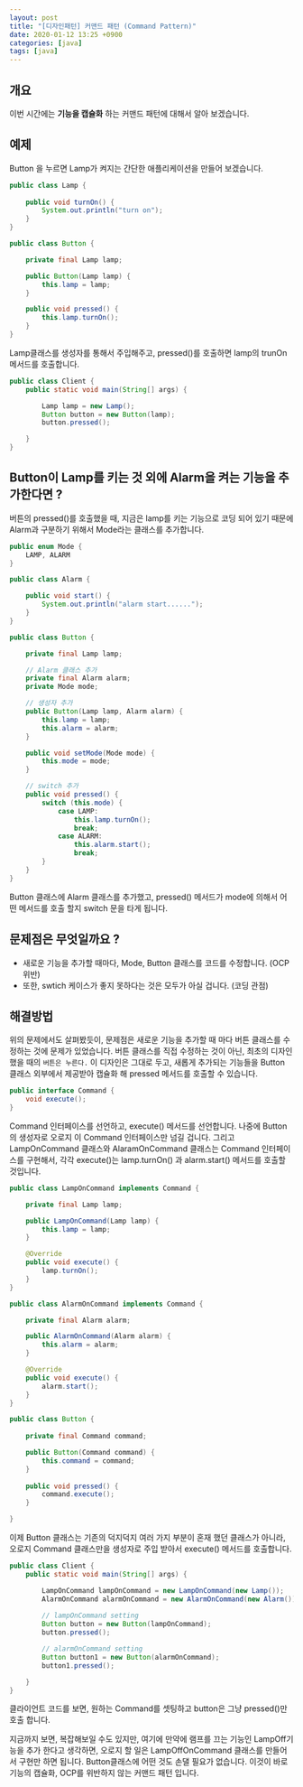 ```yaml
---
layout: post
title: "[디자인패턴] 커맨드 패턴 (Command Pattern)"
date: 2020-01-12 13:25 +0900
categories: [java]
tags: [java]
---
```

## 개요
이번 시간에는 **기능을 캡슐화** 하는 커맨드 패턴에 대해서 알아 보겠습니다.

## 예제 
Button 을 누르면 Lamp가 켜지는 간단한 애플리케이션을 만들어 보겠습니다.
```java
public class Lamp {
    
    public void turnOn() {
        System.out.println("turn on");
    }
}
```

```java
public class Button {

    private final Lamp lamp;

    public Button(Lamp lamp) {
        this.lamp = lamp;
    }

    public void pressed() {
        this.lamp.turnOn();
    }
}
```
Lamp클래스를 생성자를 통해서 주입해주고, pressed()를 호출하면 lamp의 trunOn메서드를 호출합니다. 

```java
public class Client {
    public static void main(String[] args) {

        Lamp lamp = new Lamp();
        Button button = new Button(lamp);
        button.pressed();

    }
}
``` 

## Button이 Lamp를 키는 것 외에 Alarm을 켜는 기능을 추가한다면 ?
버튼의 pressed()를 호출했을 때, 지금은 lamp를 키는 기능으로 코딩 되어 있기 때문에 Alarm과 구분하기 위해서 
Mode라는 클래스를 추가합니다.

```java
public enum Mode {
    LAMP, ALARM
}
```

```java
public class Alarm {

    public void start() {
        System.out.println("alarm start......");
    }
}
```

```java
public class Button {

    private final Lamp lamp;

    // Alarm 클래스 추가
    private final Alarm alarm;
    private Mode mode;

    // 생성자 추가
    public Button(Lamp lamp, Alarm alarm) {
        this.lamp = lamp;
        this.alarm = alarm;
    }

    public void setMode(Mode mode) {
        this.mode = mode;
    }

    // switch 추가
    public void pressed() {
        switch (this.mode) {
            case LAMP:
                this.lamp.turnOn();
                break;
            case ALARM:
                this.alarm.start();
                break;
        }
    }
}
```
Button 클래스에 Alarm 클래스를 추가했고, pressed() 메서드가 mode에 의해서 어떤 메서드를 호출 할지 switch 문을 타게 됩니다. 

## 문제점은 무엇일까요 ?
- 새로운 기능을 추가할 때마다, Mode, Button 클래스를 코드를 수정합니다. (OCP 위반)
- 또한, swtich 케이스가 좋지 못하다는 것은 모두가 아실 겁니다. (코딩 관점)


## 해결방법
위의 문제에서도 살펴봤듯이, 문제점은 새로운 기능을 추가할 때 마다 버튼 클래스를 수정하는 것에 문제가 있었습니다. 버튼 클래스를 직접 수정하는 것이 아닌, 최초의 디자인 했을 때의 `버튼은 누른다.` 이 디자인은 그대로 두고, 새롭게 추가되는 기능들을 Button 클래스 외부에서 제공받아 캡슐화 해 pressed 메서드를 호출할 수 있습니다. 

```java
public interface Command {
    void execute();
}
```
Command 인터페이스를 선언하고, execute() 메서드를 선언합니다. 나중에 Button의 생성자로 오로지 이 Command 인터페이스만 넘길 겁니다. 
그리고 LampOnCommand 클래스와 AlaramOnCommand 클래스는 Command 인터페이스를 구현해서, 각각 execute()는 lamp.turnOn() 과 alarm.start() 메서드를 호출할 것입니다.
```java
public class LampOnCommand implements Command {

    private final Lamp lamp;

    public LampOnCommand(Lamp lamp) {
        this.lamp = lamp;
    }

    @Override
    public void execute() {
        lamp.turnOn();
    }
}
```

```java
public class AlarmOnCommand implements Command {

    private final Alarm alarm;

    public AlarmOnCommand(Alarm alarm) {
        this.alarm = alarm;
    }

    @Override
    public void execute() {
        alarm.start();
    }
}
```

```java
public class Button {
    
    private final Command command;

    public Button(Command command) {
        this.command = command;
    }
    
    public void pressed() {
        command.execute();
    }

}
```
이제 Button 클래스는 기존의 덕지덕지 여러 가지 부분이 혼재 했던 클래스가 아니라, 오로지 Command 클래스만을 생성자로 주입 받아서 execute() 메서드를 호출합니다. 


```java
public class Client {
    public static void main(String[] args) {

        LampOnCommand lampOnCommand = new LampOnCommand(new Lamp());
        AlarmOnCommand alarmOnCommand = new AlarmOnCommand(new Alarm());
        
        // lampOnCommand setting
        Button button = new Button(lampOnCommand);
        button.pressed();

        // alarmOnCommand setting
        Button button1 = new Button(alarmOnCommand);
        button1.pressed();

    }
}
```
클라이언트 코드를 보면, 원하는 Command를 셋팅하고 button은 그냥 pressed()만 호출 합니다. 

지금까지 보면, 복잡해보일 수도 있지만, 여기에 만약에 램프를 끄는 기능인 LampOff기능을 추가 한다고 생각하면, 오로지 할 일은 LampOffOnCommand 클래스를 만들어서 구현만 하면 됩니다. Button클래스에 어떤 것도 손댈 필요가 없습니다. 이것이 바로 기능의 캡슐화, OCP를 위반하지 않는 커맨드 패턴 입니다. 